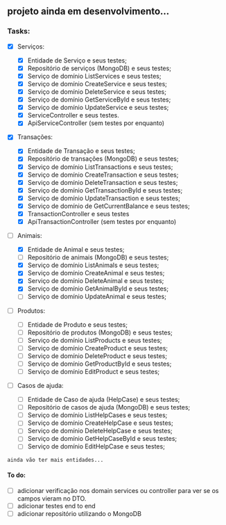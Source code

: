 ## projeto ainda em desenvolvimento...

### Tasks:

- [x] Serviços:

  - [x] Entidade de Serviço e seus testes;
  - [x] Repositório de serviços (MongoDB) e seus testes;
  - [x] Serviço de domínio ListServices e seus testes;
  - [x] Serviço de domínio CreateService e seus testes;
  - [x] Serviço de domínio DeleteService e seus testes;
  - [x] Serviço de domínio GetServiceById e seus testes;
  - [x] Serviço de domínio UpdateService e seus testes;
  - [x] ServiceController e seus testes.
  - [x] ApiServiceController (sem testes por enquanto)

- [x] Transações:

  - [x] Entidade de Transação e seus testes;
  - [x] Repositório de transações (MongoDB) e seus testes;
  - [x] Serviço de domínio ListTransactions e seus testes;
  - [x] Serviço de domínio CreateTransaction e seus testes;
  - [x] Serviço de domínio DeleteTransaction e seus testes;
  - [x] Serviço de domínio GetTransactionById e seus testes;
  - [x] Serviço de domínio UpdateTransaction e seus testes;
  - [x] Serviço de domínio de GetCurrentBalance e seus testes;
  - [x] TransactionController e seus testes
  - [x] ApiTransactionController (sem testes por enquanto)

- [ ] Animais:

  - [x] Entidade de Animal e seus testes;
  - [ ] Repositório de animais (MongoDB) e seus testes;
  - [x] Serviço de domínio ListAnimals e seus testes;
  - [x] Serviço de domínio CreateAnimal e seus testes;
  - [x] Serviço de domínio DeleteAnimal e seus testes;
  - [x] Serviço de domínio GetAnimalById e seus testes;
  - [ ] Serviço de domínio UpdateAnimal e seus testes;

- [ ] Produtos:

  - [ ] Entidade de Produto e seus testes;
  - [ ] Repositório de produtos (MongoDB) e seus testes;
  - [ ] Serviço de domínio ListProducts e seus testes;
  - [ ] Serviço de domínio CreateProduct e seus testes;
  - [ ] Serviço de domínio DeleteProduct e seus testes;
  - [ ] Serviço de domínio GetProductById e seus testes;
  - [ ] Serviço de domínio EditProduct e seus testes;

- [ ] Casos de ajuda:

  - [ ] Entidade de Caso de ajuda (HelpCase) e seus testes;
  - [ ] Repositório de casos de ajuda (MongoDB) e seus testes;
  - [ ] Serviço de domínio ListHelpCases e seus testes;
  - [ ] Serviço de domínio CreateHelpCase e seus testes;
  - [ ] Serviço de domínio DeleteHelpCase e seus testes;
  - [ ] Serviço de domínio GetHelpCaseById e seus testes;
  - [ ] Serviço de domínio EditHelpCase e seus testes;

`ainda vão ter mais entidades...`

#### To do:

- [ ] adicionar verificação nos domain services ou controller para ver se os campos vieram no DTO.
- [ ] adicionar testes end to end
- [ ] adicionar repositório utilizando o MongoDB
